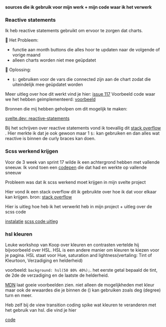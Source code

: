 **sources die ik gebruik voor mijn werk + mijn code waar ik het verwerk**


### Reactive statements

Ik heb reactive statements gebruikt om ervoor te zorgen dat charts.

🔎 Het Probleem:

* functie aan month buttons die alles hoor te updaten naar de volgende of vorige maand
* alleen charts worden niet mee geüpdatet 

🔄 Oplossing:

* `$:` gebruiken voor de vars die connected zijn aan de chart zodat die uiteindelijk mee geüpdatet worden

Meer uitleg over hoe dit werkt vind je hier: [issue 117](https://github.com/SamaraFellaDina/future-ready-design/issues/117)
Voorbeeld code waar we het hebben geimplementeerd: [voorbeeld](https://github.com/SamaraFellaDina/future-ready-design/blob/Jesse-Detailpage/src/lib/ReusableComponents/BlankDonutChart.svelte)

Bronnen die mij hebben geholpen om dit mogelijk te maken: 

[svelte.dev: reactive-statements](https://svelte.dev/docs/svelte/legacy-reactive-assignments)

Bij het schrijven over reactive statements vond ik toevallig dit  [stack overflow ](https://stackoverflow.com/questions/79307556/sveltekit-client-array-available-sporadically-in-reactive-function). Hier merkte ik dat je ook gewoon maar 1 `$:` kan gebruiken en dan alles wat reactive is binnen de curly braces kan doen.



### Scss werkend krijgen

Voor de 3 week van sprint 17 wilde ik een achtergrond hebben met vallende sneeuw. Ik vond toen een [codepen](https://codepen.io/alphardex/pen/dyPorwJ) die dat had en werkte op vallende sneeuw

Probleem was dat ik scss werkend moet krijgen in mijn svelte project

Hier vond ik een stack overflow dit ik gebruikte over hoe ik dat voor elkaar kan krijgen.
bron: [stack overflow](https://stackoverflow.com/questions/75056422/how-to-use-vitepreprocess-with-global-scss-mixins-in-sveltekit)

Hier is uitleg hoe heb ik het verwerkt heb in mijn project + uitleg over de scss code

[instalatie](https://github.com/SamaraFellaDina/future-ready-design/issues/97#issue-2745265554)
[scss code uitleg](https://github.com/SamaraFellaDina/future-ready-design/issues/97#issuecomment-2573779191)



### hsl kleuren

Leuke workshop van Koop over kleuren en contrasten vertelde hij bijvoorbeeld over HSL. HSL is een andere manier om kleuren te kiezen voor je pagina. HSL staat voor Hue, saturation and lightness(vertaling: Tint of Kleurtoon, Verzadiging en helderheid)


voorbeeld: `background: hsl(50 80% 40%);`. het eerste getal bepaald de tint, de 2de de verzadiging en de laatste de helderheid.

[MDN](https://developer.mozilla.org/en-US/docs/Web/CSS/color_value/hsl) laat goeie voorbeelden zien. niet alleen de mogelijkheden met kleur maar ook de wwaardes die je binnen de () kan gebruiken zoals deg (degree) turn en meer.

Heb zelf bij de view transition coding spike wat kleuren te veranderen met het gebruik van hsl. die vind je hier

[code](https://github.com/SamaraFellaDina/future-ready-design/blob/db3b1a399ffbe1744ab1df022d225f8cfc6a2b8a/static/styles/global.css#L8-L128)


 
